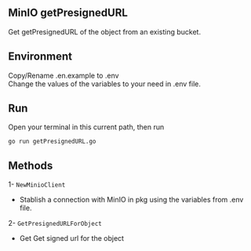 ## MinIO getPresignedURL

Get getPresignedURL of the object from an existing bucket.

## Environment

Copy/Rename .en.example to .env<br>
Change the values of the variables to your need in .env file.<br>

## Run

Open your terminal in this current path, then run

```
go run getPresignedURL.go
```

## Methods

1- `NewMinioClient`

- Stablish a connection with MinIO in pkg using the variables from .env file.<br>

2- `GetPresignedURLForObject`

- Get Get signed url for the object
